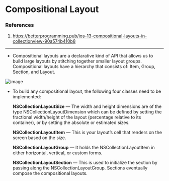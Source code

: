 # Compositional Layout

### References
1. https://betterprogramming.pub/ios-13-compositional-layouts-in-collectionview-90a574b410b8

---

* Compositional layouts are a declarative kind of API that allows us to build large layouts by stitching together smaller layout groups. Compositional layouts have a hierarchy that consists of: Item, Group, Section, and Layout.

![image](https://miro.medium.com/v2/resize:fit:720/format:webp/1*Xm6Xe0OaYmSAlUoOxQ7WTg.png)


* To build any compositional layout, the following four classes need to be implemented:

  **NSCollectionLayoutSize** — The width and height dimensions are of the type NSCollectionLayoutDimension which can be defined by setting the fractional width/height of the layout (percentage relative to its container), or by setting the absolute or estimated sizes.
  
  **NSCollectionLayoutItem** — This is your layout’s cell that renders on the screen based on the size.
  
  **NSCollectionLayoutGroup** — It holds the NSCollectionLayoutItem in either horizontal, vertical, or custom forms.
  
  **NSCollectionLayoutSection** — This is used to initialize the section by passing along the NSCollectionLayoutGroup. Sections eventually compose the compositional layouts.

